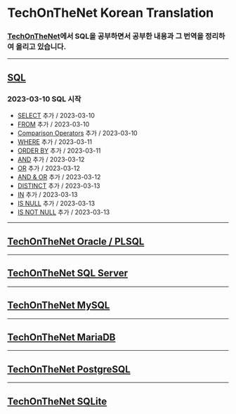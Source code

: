 # TechOnTheNet Korean Translation

### [TechOnTheNet](https://www.techonthenet.com/index.php)에서 SQL을 공부하면서 공부한 내용과 그 번역을 정리하여 올리고 있습니다.
---
## **[SQL](https://github.com/riz-jeong/TechOnTheNet-Korean-Translation/tree/main/SQL)**
### 2023-03-10 SQL 시작
- [SELECT](https://github.com/riz-jeong/TechOnTheNet-Korean-Translation/blob/main/SQL/SELECT.md) 추가 / 2023-03-10
- [FROM](https://github.com/riz-jeong/TechOnTheNet-Korean-Translation/blob/main/SQL/FROM.md) 추가 / 2023-03-10
- [Comparison Operators](https://github.com/riz-jeong/TechOnTheNet-Korean-Translation/blob/main/SQL/Comparison_Operators.md) 추가 / 2023-03-10
- [WHERE](https://github.com/riz-jeong/TechOnTheNet-Korean-Translation/blob/main/SQL/WHERE.md) 추가 / 2023-03-11
- [ORDER BY](https://github.com/riz-jeong/TechOnTheNet-Korean-Translation/blob/main/SQL/ORDER_BY.md) 추가 / 2023-03-11
- [AND](https://github.com/riz-jeong/TechOnTheNet-Korean-Translation/blob/main/SQL/AND.md) 추가 / 2023-03-12
- [OR](https://github.com/riz-jeong/TechOnTheNet-Korean-Translation/blob/main/SQL/OR.md) 추가 / 2023-03-12
- [AND & OR](https://github.com/riz-jeong/TechOnTheNet-Korean-Translation/blob/main/SQL/AND_OR.md) 추가 / 2023-03-12
- [DISTINCT](https://github.com/riz-jeong/TechOnTheNet-Korean-Translation/blob/main/SQL/DISTINCT.md) 추가 / 2023-03-13
- [IN](https://github.com/riz-jeong/TechOnTheNet-Korean-Translation/blob/main/SQL/IN.md) 추가 / 2023-03-13
- [IS NULL](https://github.com/riz-jeong/TechOnTheNet-Korean-Translation/blob/main/SQL/IS_NULL.md) 추가 / 2023-03-13
- [IS NOT NULL](https://github.com/riz-jeong/TechOnTheNet-Korean-Translation/blob/main/SQL/IS_NOT_NULL.md) 추가 / 2023-03-13
---
## [TechOnTheNet Oracle / PLSQL](https://www.techonthenet.com/oracle/index.php)
---
## [TechOnTheNet SQL Server](https://www.techonthenet.com/sql_server/index.php)
---
## [TechOnTheNet MySQL](https://www.techonthenet.com/mysql/index.php)
---
## [TechOnTheNet MariaDB](https://www.techonthenet.com/mariadb/index.php)
---
## [TechOnTheNet PostgreSQL](https://www.techonthenet.com/postgresql/index.php)
---
## [TechOnTheNet SQLite](https://www.techonthenet.com/sqlite/index.php)